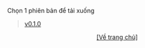 Chọn 1 phiên bản để tải xuống
> [v0.1.0](https://github.com/HuyMaster/ModpackUpdater/releases/tag/v0.1.0)

<p align="center"><a href=HuyMaster.github.io>[Về trang chủ]</a></p>
